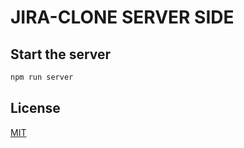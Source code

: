 # JIRA-CLONE SERVER SIDE

## Start the server

```bash
npm run server
```

## License
[MIT](https://choosealicense.com/licenses/mit/)